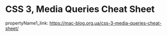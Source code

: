 # CSS 3, Media Queries Cheat Sheet

propertyName1_link: https://mac-blog.org.ua/css-3-media-queries-cheat-sheet/